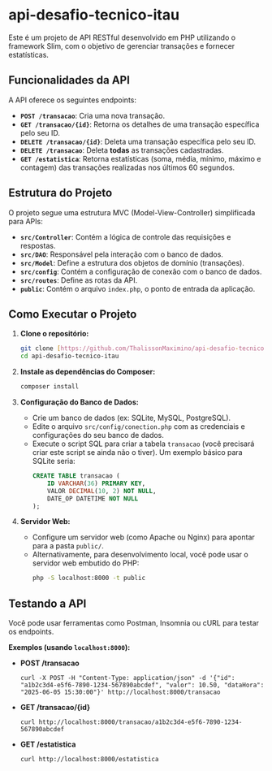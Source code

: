 # api-desafio-tecnico-itau

Este é um projeto de API RESTful desenvolvido em PHP utilizando o framework Slim, com o objetivo de gerenciar transações e fornecer estatísticas.

## Funcionalidades da API

A API oferece os seguintes endpoints:

* **`POST /transacao`**: Cria uma nova transação.
* **`GET /transacao/{id}`**: Retorna os detalhes de uma transação específica pelo seu ID.
* **`DELETE /transacao/{id}`**: Deleta uma transação específica pelo seu ID.
* **`DELETE /transacao`**: Deleta **todas** as transações cadastradas.
* **`GET /estatistica`**: Retorna estatísticas (soma, média, mínimo, máximo e contagem) das transações realizadas nos últimos 60 segundos.

## Estrutura do Projeto

O projeto segue uma estrutura MVC (Model-View-Controller) simplificada para APIs:

* **`src/Controller`**: Contém a lógica de controle das requisições e respostas.
* **`src/DAO`**: Responsável pela interação com o banco de dados.
* **`src/Model`**: Define a estrutura dos objetos de domínio (transações).
* **`src/config`**: Contém a configuração de conexão com o banco de dados.
* **`src/routes`**: Define as rotas da API.
* **`public`**: Contém o arquivo `index.php`, o ponto de entrada da aplicação.

## Como Executar o Projeto

1.  **Clone o repositório:**
    ```bash
    git clone [https://github.com/ThalissonMaximino/api-desafio-tecnico-itau.git](https://github.com/ThalissonMaximino/api-desafio-tecnico-itau.git)
    cd api-desafio-tecnico-itau
    ```

2.  **Instale as dependências do Composer:**
    ```bash
    composer install
    ```

3.  **Configuração do Banco de Dados:**
    * Crie um banco de dados (ex: SQLite, MySQL, PostgreSQL).
    * Edite o arquivo `src/config/conection.php` com as credenciais e configurações do seu banco de dados.
    * Execute o script SQL para criar a tabela `transacao` (você precisará criar este script se ainda não o tiver). Um exemplo básico para SQLite seria:
        ```sql
        CREATE TABLE transacao (
            ID VARCHAR(36) PRIMARY KEY,
            VALOR DECIMAL(10, 2) NOT NULL,
            DATE_OP DATETIME NOT NULL
        );
        ```

4.  **Servidor Web:**
    * Configure um servidor web (como Apache ou Nginx) para apontar para a pasta `public/`.
    * Alternativamente, para desenvolvimento local, você pode usar o servidor web embutido do PHP:
        ```bash
        php -S localhost:8000 -t public
        ```

## Testando a API

Você pode usar ferramentas como Postman, Insomnia ou cURL para testar os endpoints.

**Exemplos (usando `localhost:8000`):**

* **POST /transacao**
    ```
    curl -X POST -H "Content-Type: application/json" -d '{"id": "a1b2c3d4-e5f6-7890-1234-567890abcdef", "valor": 10.50, "dataHora": "2025-06-05 15:30:00"}' http://localhost:8000/transacao
    ```

* **GET /transacao/{id}**
    ```
    curl http://localhost:8000/transacao/a1b2c3d4-e5f6-7890-1234-567890abcdef
    ```

* **GET /estatistica**
    ```
    curl http://localhost:8000/estatistica
    ```
